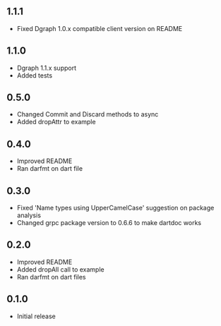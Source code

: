 ## 1.1.1

* Fixed Dgraph 1.0.x compatible client version on README

## 1.1.0

* Dgraph 1.1.x support
* Added tests

## 0.5.0

* Changed Commit and Discard methods to async
* Added dropAttr to example

## 0.4.0

* Improved README
* Ran darfmt on dart file

## 0.3.0

* Fixed 'Name types using UpperCamelCase' suggestion on package analysis
* Changed grpc package version to 0.6.6 to make dartdoc works

## 0.2.0

* Improved README
* Added dropAll call to example
* Ran darfmt on dart files

## 0.1.0

* Initial release